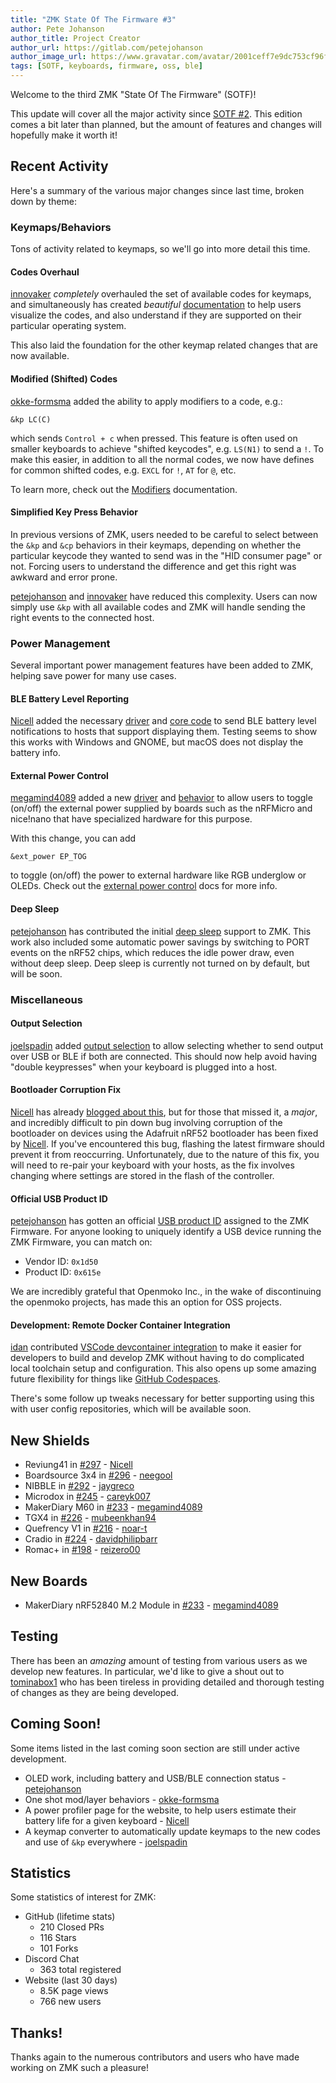 ```yaml
---
title: "ZMK State Of The Firmware #3"
author: Pete Johanson
author_title: Project Creator
author_url: https://gitlab.com/petejohanson
author_image_url: https://www.gravatar.com/avatar/2001ceff7e9dc753cf96fcb2e6f41110
tags: [SOTF, keyboards, firmware, oss, ble]
---
```


Welcome to the third ZMK "State Of The Firmware" (SOTF)!

This update will cover all the major activity since [SOTF #2](/blog/2020/09/21/zmk-sotf-2). This edition comes a bit later than planned, but the amount of features and changes will hopefully make it worth it!

## Recent Activity

Here's a summary of the various major changes since last time, broken down by theme:

### Keymaps/Behaviors

Tons of activity related to keymaps, so we'll go into more detail this time.

#### Codes Overhaul

[innovaker] _completely_ overhauled the set of available codes for keymaps, and simultaneously has created
_beautiful_ [documentation](/docs/keymaps/list-of-codes) to help users visualize the codes, and also understand if they are supported on their particular operating system.

This also laid the foundation for the other keymap related changes that are now available.

#### Modified (Shifted) Codes

[okke-formsma] added the ability to apply modifiers to a code, e.g.:

```dts
&kp LC(C)
```

which sends `Control + c` when pressed. This feature is often used on smaller keyboards to achieve "shifted keycodes", e.g. `LS(N1)` to send a `!`.
To make this easier, in addition to all the normal codes, we now have defines for common shifted codes, e.g. `EXCL` for `!`, `AT` for `@`, etc.

To learn more, check out the [Modifiers](/docs/keymaps/modifiers) documentation.

#### Simplified Key Press Behavior

In previous versions of ZMK, users needed to be careful to select between the `&kp` and `&cp` behaviors in their keymaps, depending on
whether the particular keycode they wanted to send was in the "HID consumer page" or not. Forcing users to understand the difference and get
this right was awkward and error prone.

[petejohanson] and [innovaker] have reduced this complexity. Users can now simply use `&kp` with all available codes and ZMK will
handle sending the right events to the connected host.

### Power Management

Several important power management features have been added to ZMK, helping save power for many use cases.

#### BLE Battery Level Reporting

[Nicell] added the necessary [driver](https://github.com/zmkfirmware/zmk/pull/293) and [core code](https://github.com/zmkfirmware/zmk/pull/306) to send BLE battery level notifications to hosts that support displaying them. Testing seems to show this works with Windows and GNOME, but macOS does not display the battery info.

#### External Power Control

[megamind4089] added a new [driver](https://github.com/zmkfirmware/zmk/pull/242) and [behavior](https://github.com/zmkfirmware/zmk/pull/258) to allow users to toggle (on/off) the external power supplied by boards such as the nRFMicro
and nice!nano that have specialized hardware for this purpose.

With this change, you can add

```dts
&ext_power EP_TOG
```

to toggle (on/off) the power to external hardware like RGB underglow or OLEDs. Check out the [external power control](/docs/keymaps/behaviors/power#external-power-control) docs for more info.

#### Deep Sleep

[petejohanson] has contributed the initial [deep sleep](https://github.com/zmkfirmware/zmk/pull/211) support to ZMK. This work also
included some automatic power savings by switching to PORT events on the nRF52 chips, which reduces the idle power draw, even without deep sleep. Deep sleep is currently not turned on by default, but will be soon.

### Miscellaneous

#### Output Selection

[joelspadin] added [output selection](/docs/keymaps/behaviors/outputs) to allow selecting whether to send output over USB or BLE if both are connected. This should now help avoid having "double keypresses" when your keyboard is plugged into a host.

#### Bootloader Corruption Fix

[Nicell] has already [blogged about this](/blog/2020/10/03/bootloader-fix), but for those that missed it, a _major_, and incredibly difficult to pin down bug involving corruption of the bootloader on devices using the Adafruit nRF52 bootloader has been fixed by [Nicell]. If you've encountered this bug, flashing the latest firmware should prevent it from reoccurring. Unfortunately, due to the nature of this fix, you will need to re-pair your keyboard with your hosts, as the fix involves changing where settings are stored in the flash of the controller.

#### Official USB Product ID

[petejohanson] has gotten an official [USB product ID](https://github.com/openmoko/openmoko-usb-oui/pull/15) assigned to the ZMK Firmware. For anyone looking to uniquely identify a USB device running the ZMK Firmware, you can match on:

- Vendor ID: `0x1d50`
- Product ID: `0x615e`

We are incredibly grateful that Openmoko Inc., in the wake of discontinuing the openmoko projects, has made this an option for OSS projects.

#### Development: Remote Docker Container Integration

[idan](https://github.com/idan) contributed [VSCode devcontainer integration](https://github.com/zmkfirmware/zmk/pull/209) to make it easier for developers to build and develop ZMK without having to do complicated local toolchain setup and configuration. This also opens up some amazing future flexibility for things like [GitHub Codespaces](https://twitter.com/ZMKFirmware/status/1315760616779505678?s=20).

There's some follow up tweaks necessary for better supporting using this with user config repositories, which will be available soon.

## New Shields

- Reviung41 in [#297](https://github.com/zmkfirmware/zmk/pull/297) - [Nicell]
- Boardsource 3x4 in [#296](https://github.com/zmkfirmware/zmk/pull/296) - [neegool](https://github.com/neegool)
- NIBBLE in [#292](https://github.com/zmkfirmware/zmk/pull/292) - [jaygreco](https://github.com/jaygreco)
- Microdox in [#245](https://github.com/zmkfirmware/zmk/pull/245) - [careyk007](https://github.com/careyk007)
- MakerDiary M60 in [#233](https://github.com/zmkfirmware/zmk/pull/233) - [megamind4089]
- TGX4 in [#226](https://github.com/zmkfirmware/zmk/pull/226) - [mubeenkhan94](https://github.com/mubeenkhan94)
- Quefrency V1 in [#216](https://github.com/zmkfirmware/zmk/pull/216) - [noar-t](https://github.com/noar-t)
- Cradio in [#224](https://github.com/zmkfirmware/zmk/pull/224) - [davidphilipbarr](https://github.com/davidphilipbarr)
- Romac+ in [#198](https://github.com/zmkfirmware/zmk/pull/198) - [reizero00](https://github.com/reizero00)

## New Boards

- MakerDiary nRF52840 M.2 Module in [#233](https://github.com/zmkfirmware/zmk/pull/233) - [megamind4089]

## Testing

There has been an _amazing_ amount of testing from various users as we develop new features. In particular, we'd like to give a shout out to [tominabox1](https://github.com/tominabox1) who has been tireless in providing detailed and thorough testing of
changes as they are being developed.

## Coming Soon!

Some items listed in the last coming soon section are still under active development.

- OLED work, including battery and USB/BLE connection status - [petejohanson]
- One shot mod/layer behaviors - [okke-formsma]
- A power profiler page for the website, to help users estimate their battery life for a given keyboard - [Nicell]
- A keymap converter to automatically update keymaps to the new codes and use of `&kp` everywhere - [joelspadin]

## Statistics

Some statistics of interest for ZMK:

- GitHub (lifetime stats)
  - 210 Closed PRs
  - 116 Stars
  - 101 Forks
- Discord Chat
  - 363 total registered
- Website (last 30 days)
  - 8.5K page views
  - 766 new users

## Thanks!

Thanks again to the numerous contributors and users who have made working on ZMK such a pleasure!

[okke-formsma]: https://github.com/okke-formsma
[nicell]: https://github.com/Nicell
[petejohanson]: https://github.com/petejohanson
[brainwart]: https://github.com/BrainWart
[innovaker]: https://github.com/innovaker
[megamind4089]: https://github.com/megamind4089
[joelspadin]: https://github.com/joelspadin
